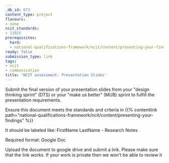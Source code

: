 ```yaml
---
_db_id: 673
content_type: project
flavours:
- none
ncit_standards:
- 13925
prerequisites:
  hard:
  - national-qualifications-framework/ncit/content/presenting-your-findings
ready: false
submission_type: link
tags:
- ncit
- communication
title: 'NCIT assessment: Presentation Slides'
---
```


Submit the final version of your presentation slides from your "design thinking sprint" (DTS) or your "make us better" (MUB) sprint to fulfill the presentation requirements.

Ensure this document meets the standards and criteria in {{% contentlink path="national-qualifications-framework/ncit/content/presenting-your-findings" %}}

It should be labeled like: FirstName LastName - Research Notes

Required format: Google Doc

Upload the document to google drive and submit a link. Please make sure that the link works. If your work is private then we won't be able to review it